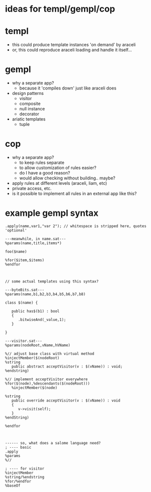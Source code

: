# ideas for templ/gempl/cop

# templ
- this could produce template instances 'on demand' by araceli
- or, this could reproduce araceli loading and handle it itself...

# gempl
- why a separate app?
  - because it 'compiles down' just like araceli does
- design patterns
  - visitor
  - composite
  - null instance
  - decorator
- ariatic templates
  - tuple

# cop
- why a separate app?
  - to keep rules separate
  - to allow customization of rules easier?
  - do I have a good reason?
  - would allow checking without building.. maybe?
- apply rules at different levels (araceli, liam, etc)
- private access, etc.
- is it possible to implement all rules in an external app like this?

# example gempl syntax
```
.apply(name,var1,"var 2"); // whitespace is stripped here, quotes 'optional'

---meanwhile, in name.sat---
%params(name,title,items*)

foo($name)

%for($item,$items)
%endfor



// some actual templates using this syntax?

---byteBits.sat---
%params(name,b1,b2,b3,b4,b5,b6,b7,b8)

class $(name) {

   public has$(b1) : bool
   {
      .bitwiseAnd(_value,1);
   }

}

---visitor.sat---
%params(nodeRoot,vName,hVName)

%// adjust base class with virtual method
%injectMember($(nodeRoot)
%string
   public abstract acceptVisitor(v : $(vName)) : void;
%endstring)

%// implement acceptVisitor everywhere
%for($(node),%descendants($(nodeRoot)))
   %injectMember($(node)

%string
   public override acceptVisitor(v : $(vName)) : void
   {
      v->visit(self);
   }
%endString)

%endfor



------ so, what does a salome language need?
; ---- basic
.apply
%params
%//

; ---- for visitor
%injectMember
%string/%endstring
%for/%endfor
%baseOf
